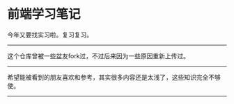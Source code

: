 # 前端学习笔记

今年又要找实习啦。复习复习。

---

这个仓库曾被一些盆友fork过，不过后来因为一些原因重新上传过。

---

希望能被看到的朋友喜欢和参考，其实很多内容还是太浅了，这些知识完全不够使。

---

